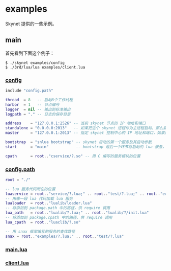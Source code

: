 # examples

Skynet 提供的一些示例。

## main

首先看到下面这个例子：

```
$ ./skynet examples/config
$ ./3rd/lua/lua examples/client.lua
```

### [config](https://github.com/cloudwu/skynet/blob/master/examples/config)

```lua
include "config.path"

thread  = 8   -- 启动8个工作线程
harbor  = 1   -- 节点编号
logger  = nil -- 输出到标准输出
logpath = "." -- 日志的保存目录

address    = "127.0.0.1:2526" -- 当前 skynet 节点的 IP 地址和端口
standalone = "0.0.0.0:2013"   -- 如果把这个 skynet 进程作为主进程启动，那么需要配置这一项，表示该进程是主节点，它需要开启一个控制中心，以供其他节点接入
master     = "127.0.0.1:2013" -- 指定 skynet 控制中心的 IP 地址和端口，如果配置了 standalone 项，那么这一项通常与 standalone 项相同

bootstrap  = "snlua bootstrap" -- skynet 启动的第一个服务及其启动参数
start      = "main"            -- bootstrap 最后一个环节将启动的 lua 服务，也就是定制的 skynet 节点的主程序

cpath      = root.."cservice/?.so" -- 用 C 编写的服务模块的位置
```

### [config.path](https://github.com/cloudwu/skynet/blob/master/examples/config.path)

```lua
root = "./"

-- lua 服务代码所在的位置
luaservice = root.."service/?.lua;" .. root.."test/?.lua;" .. root.."examples/?.lua;" .. root.."test/?/init.lua"
-- 用哪一段 lua 代码加载 lua 服务
lualoader  = root.."lualib/loader.lua"
-- 将添加到 package.path 中的路径，供 require 调用
lua_path   = root.."lualib/?.lua;" .. root.."lualib/?/init.lua"
-- 将添加到 package.cpath 中的路径，供 require 调用
lua_cpath  = root.."luaclib/?.so"

-- 用 snax 框架编写的服务的查找路径
snax = root.."examples/?.lua;" .. root.."test/?.lua"
```

### [main.lua](https://github.com/cloudwu/skynet/blob/master/examples/main.lua)

### [client.lua](https://github.com/cloudwu/skynet/blob/master/examples/client.lua)
